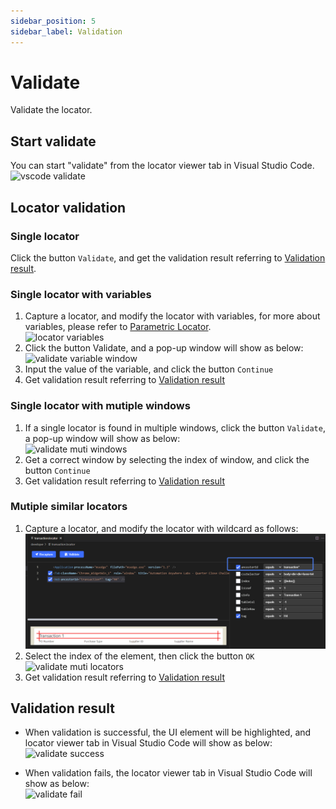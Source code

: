 ```yaml
---
sidebar_position: 5
sidebar_label: Validation
---
```

# Validate

Validate the locator. 

## Start validate
You can start "validate" from the locator viewer tab in Visual Studio Code.  
![vscode validate](../../img/recorder_validate_vscode.png)

## Locator validation
### Single locator

Click the button `Validate`, and get the validation result referring to [Validation result](#validation-result).

### Single locator with variables

1. Capture a locator, and modify the locator with variables, for more about variables, please refer to [Parametric Locator](./../../concepts/locator.md#parametric-locator).  
![locator variables](../../img/locator_variables.png)
2. Click the button Validate, and a pop-up window will show as below:   
![validate variable window](../../img/validate_variable_window.png)
3. Input the value of the variable, and click the button `Continue`
4. Get validation result referring to [Validation result](#validation-result)

### Single locator with mutiple windows
1. If a single locator is found in multiple windows, click the button `Validate`, a pop-up window will show as below:    
![validate muti windows](../../img/validate_muti_window.png)
2. Get a correct window by selecting the index of window, and click the button `Continue`
3. Get validation result referring to [Validation result](#validation-result)

### Mutiple similar locators
1. Capture a locator, and modify the locator with wildcard as follows:
![locator wildcard](../../img/locator_wildcard.png)
2. Select the index of the element, then click the button `OK`  
![validate muti locators](../../img/validate_muti_locators.png)
3. Get validation result referring to [Validation result](#validation-result)

## Validation result
- When validation is successful, the UI element will be highlighted, and locator viewer tab in Visual Studio Code will show as below:  
![validate success](../../img/validate_success.png)

- When validation fails, the locator viewer tab in Visual Studio Code will show as below:  
![validate fail](../../img/validate_err.png)



